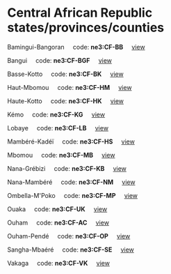 # Central African Republic states/provinces/counties
Bamingui-Bangoran&nbsp;&nbsp;&nbsp;&nbsp;&nbsp;code: **ne3:CF-BB**&nbsp;&nbsp;&nbsp;&nbsp;&nbsp;[view](../../export/geojson/medium/ne3/cf/bb.geojson)&nbsp;&nbsp;&nbsp;&nbsp;&nbsp;


Bangui&nbsp;&nbsp;&nbsp;&nbsp;&nbsp;code: **ne3:CF-BGF**&nbsp;&nbsp;&nbsp;&nbsp;&nbsp;[view](../../export/geojson/medium/ne3/cf/bgf.geojson)&nbsp;&nbsp;&nbsp;&nbsp;&nbsp;


Basse-Kotto&nbsp;&nbsp;&nbsp;&nbsp;&nbsp;code: **ne3:CF-BK**&nbsp;&nbsp;&nbsp;&nbsp;&nbsp;[view](../../export/geojson/medium/ne3/cf/bk.geojson)&nbsp;&nbsp;&nbsp;&nbsp;&nbsp;


Haut-Mbomou&nbsp;&nbsp;&nbsp;&nbsp;&nbsp;code: **ne3:CF-HM**&nbsp;&nbsp;&nbsp;&nbsp;&nbsp;[view](../../export/geojson/medium/ne3/cf/hm.geojson)&nbsp;&nbsp;&nbsp;&nbsp;&nbsp;


Haute-Kotto&nbsp;&nbsp;&nbsp;&nbsp;&nbsp;code: **ne3:CF-HK**&nbsp;&nbsp;&nbsp;&nbsp;&nbsp;[view](../../export/geojson/medium/ne3/cf/hk.geojson)&nbsp;&nbsp;&nbsp;&nbsp;&nbsp;


Kémo&nbsp;&nbsp;&nbsp;&nbsp;&nbsp;code: **ne3:CF-KG**&nbsp;&nbsp;&nbsp;&nbsp;&nbsp;[view](../../export/geojson/medium/ne3/cf/kg.geojson)&nbsp;&nbsp;&nbsp;&nbsp;&nbsp;


Lobaye&nbsp;&nbsp;&nbsp;&nbsp;&nbsp;code: **ne3:CF-LB**&nbsp;&nbsp;&nbsp;&nbsp;&nbsp;[view](../../export/geojson/medium/ne3/cf/lb.geojson)&nbsp;&nbsp;&nbsp;&nbsp;&nbsp;


Mambéré-Kadéï&nbsp;&nbsp;&nbsp;&nbsp;&nbsp;code: **ne3:CF-HS**&nbsp;&nbsp;&nbsp;&nbsp;&nbsp;[view](../../export/geojson/medium/ne3/cf/hs.geojson)&nbsp;&nbsp;&nbsp;&nbsp;&nbsp;


Mbomou&nbsp;&nbsp;&nbsp;&nbsp;&nbsp;code: **ne3:CF-MB**&nbsp;&nbsp;&nbsp;&nbsp;&nbsp;[view](../../export/geojson/medium/ne3/cf/mb.geojson)&nbsp;&nbsp;&nbsp;&nbsp;&nbsp;


Nana-Grébizi&nbsp;&nbsp;&nbsp;&nbsp;&nbsp;code: **ne3:CF-KB**&nbsp;&nbsp;&nbsp;&nbsp;&nbsp;[view](../../export/geojson/medium/ne3/cf/kb.geojson)&nbsp;&nbsp;&nbsp;&nbsp;&nbsp;


Nana-Mambéré&nbsp;&nbsp;&nbsp;&nbsp;&nbsp;code: **ne3:CF-NM**&nbsp;&nbsp;&nbsp;&nbsp;&nbsp;[view](../../export/geojson/medium/ne3/cf/nm.geojson)&nbsp;&nbsp;&nbsp;&nbsp;&nbsp;


Ombella-M'Poko&nbsp;&nbsp;&nbsp;&nbsp;&nbsp;code: **ne3:CF-MP**&nbsp;&nbsp;&nbsp;&nbsp;&nbsp;[view](../../export/geojson/medium/ne3/cf/mp.geojson)&nbsp;&nbsp;&nbsp;&nbsp;&nbsp;


Ouaka&nbsp;&nbsp;&nbsp;&nbsp;&nbsp;code: **ne3:CF-UK**&nbsp;&nbsp;&nbsp;&nbsp;&nbsp;[view](../../export/geojson/medium/ne3/cf/uk.geojson)&nbsp;&nbsp;&nbsp;&nbsp;&nbsp;


Ouham&nbsp;&nbsp;&nbsp;&nbsp;&nbsp;code: **ne3:CF-AC**&nbsp;&nbsp;&nbsp;&nbsp;&nbsp;[view](../../export/geojson/medium/ne3/cf/ac.geojson)&nbsp;&nbsp;&nbsp;&nbsp;&nbsp;


Ouham-Pendé&nbsp;&nbsp;&nbsp;&nbsp;&nbsp;code: **ne3:CF-OP**&nbsp;&nbsp;&nbsp;&nbsp;&nbsp;[view](../../export/geojson/medium/ne3/cf/op.geojson)&nbsp;&nbsp;&nbsp;&nbsp;&nbsp;


Sangha-Mbaéré&nbsp;&nbsp;&nbsp;&nbsp;&nbsp;code: **ne3:CF-SE**&nbsp;&nbsp;&nbsp;&nbsp;&nbsp;[view](../../export/geojson/medium/ne3/cf/se.geojson)&nbsp;&nbsp;&nbsp;&nbsp;&nbsp;


Vakaga&nbsp;&nbsp;&nbsp;&nbsp;&nbsp;code: **ne3:CF-VK**&nbsp;&nbsp;&nbsp;&nbsp;&nbsp;[view](../../export/geojson/medium/ne3/cf/vk.geojson)&nbsp;&nbsp;&nbsp;&nbsp;&nbsp;

